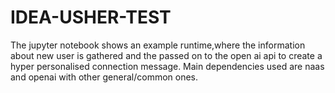 # IDEA-USHER-TEST

The jupyter notebook shows an example runtime,where the  information about new user is gathered and the passed on to the open ai api to create a hyper personalised connection message. Main dependencies used are naas and openai with other general/common ones.
